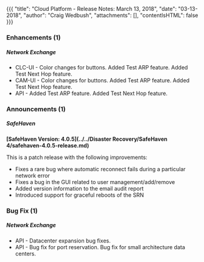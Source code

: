 {{{
"title": "Cloud Platform - Release Notes: March 13, 2018",
"date": "03-13-2018",
"author": "Craig Wedbush",
"attachments": [],
"contentIsHTML": false
}}}

### Enhancements (1)

##### Network Exchange

* CLC-UI - Color changes for buttons. Added Test ARP feature. Added Test Next Hop feature.
* CAM-UI - Color changes for buttons. Added Test ARP feature. Added Test Next Hop feature.
* API - Added Test ARP feature. Added Test Next Hop feature.

### Announcements (1)

##### SafeHaven

**[SafeHaven Version: 4.0.5](../../Disaster Recovery/SafeHaven 4/safehaven-4.0.5-release.md)**

This is a patch release with the following improvements:
* Fixes a rare bug where automatic reconnect fails during a particular network error
* Fixes a bug in the GUI related to user management/add/remove
* Added version information to the email audit report
* Introduced support for graceful reboots of the SRN

### Bug Fix (1)

##### Network Exchange

* API - Datacenter expansion bug fixes.
* API - Bug fix for port reservation. Bug fix for small architecture data centers.
